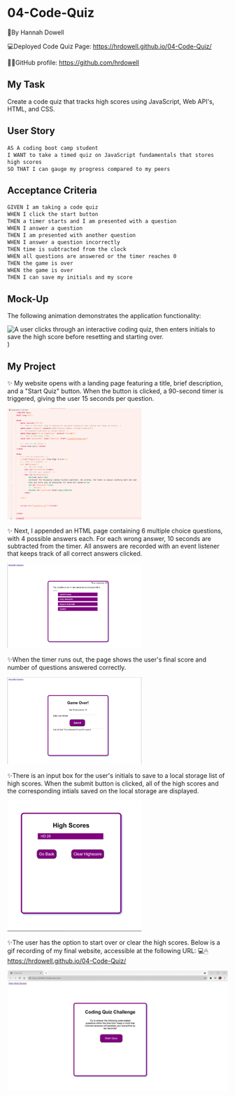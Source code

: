 # 04-Code-Quiz

📝By Hannah Dowell

💻Deployed Code Quiz Page: https://hrdowell.github.io/04-Code-Quiz/

👩‍💻GitHub profile: https://github.com/hrdowell

## My Task

Create a code quiz that tracks high scores using JavaScript, Web API's, HTML, and CSS.



## User Story

```
AS A coding boot camp student
I WANT to take a timed quiz on JavaScript fundamentals that stores high scores
SO THAT I can gauge my progress compared to my peers
```

## Acceptance Criteria

```
GIVEN I am taking a code quiz
WHEN I click the start button
THEN a timer starts and I am presented with a question
WHEN I answer a question
THEN I am presented with another question
WHEN I answer a question incorrectly
THEN time is subtracted from the clock
WHEN all questions are answered or the timer reaches 0
THEN the game is over
WHEN the game is over
THEN I can save my initials and my score
```

## Mock-Up

The following animation demonstrates the application functionality:

![A user clicks through an interactive coding quiz, then enters initials to save the high score before resetting and starting over.](C:\Users\Hannah\Documents\GitHub\04-Code-Quiz\assets\images\04-web-apis-homework-demo.gif))

## My Project

✨ My website opens with a landing page featuring a title, brief description, and a "Start Quiz" button. When the button is clicked, a 90-second timer is triggered, giving the user 15 seconds per question.

<img src="./assets/images/indexpic.png" alt="index.html VS Code Screenshot" style="zoom:30%;" />

✨ Next, I appended an HTML page containing 6 multiple choice questions, with 4 possible answers each. For each wrong answer, 10 seconds are subtracted from the timer. All answers are recorded with an event listener that keeps track of all correct answers clicked. 

<img src="./assets/images/questionsscreenshot.png" alt="Code Quiz Multiple Choice Questions Screenshot" style="zoom:30%;" />

✨When the timer runs out, the page shows the user's final score and number of questions answered correctly. 

<img src="./assets/images/gameover.png" alt="Code Quiz Game Over Screenshot" style="zoom:30%;" />

✨There is an input box for the user's initials to save to a local storage list of high scores. When the submit button is clicked, all of the high scores and the corresponding intials saved on the local storage are displayed. 

<img src="./assets/images/highscores.png" alt="Code Quiz High Scores Screenshot" style="zoom:30%;" />

✨The user has the option to start over or clear the high scores. Below is a gif recording of my final website, accessible at the following URL: 💻🖱 https://hrdowell.github.io/04-Code-Quiz/

![index.html VS Code screenshot](./assets/images/recording.gif)
